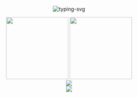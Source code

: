 <!--
### Hi there 👋


**DestinyWei/DestinyWei** is a ✨ _special_ ✨ repository because its `README.md` (this file) appears on your GitHub profile.

Here are some ideas to get you started:

- 🔭 I’m currently working on ...
- 🌱 I’m currently learning ...
- 👯 I’m looking to collaborate on ...
- 🤔 I’m looking for help with ...
- 💬 Ask me about ...
- 📫 How to reach me: ...
- 😄 Pronouns: ...
- ⚡ Fun fact: ...
-->
<p align="center">
   <img src="https://readme-typing-svg.herokuapp.com?color=28696B&size=21&center=true&lines=%E9%97%AA%E9%97%AA%E5%8F%91%E4%BA%AE%EF%BC%8C%E9%97%AA%E9%97%AA%E5%8F%91%E4%BA%AE;DestinyWei+%E7%A5%9D%E4%BD%A0%E4%BB%8A%E6%97%A5%E6%84%89%E5%BF%AB" alt="typing-svg">
</p>
<div align="center">
<span>  </span>
<img height="170px" src="https://github-readme-stats.vercel.app/api?username=DestinyWei" /><span>  
</span><img height="170px" src="https://github-readme-stats.vercel.app/api/top-langs/?username=DestinyWei&layout=compact&langs_count=8" />
<span>  </span>
</div>
<div align="center">
    <img  src="https://github-readme-streak-stats.herokuapp.com/?user=DestinyWei" />
</div>
<div align="center">
    <img src="https://activity-graph.herokuapp.com/graph?username=DestinyWei&theme=minimal" />
</div>
